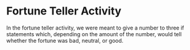 # Fortune Teller Activity
In the fortune teller activity, we were meant to give a number to three if statements which, depending on the amount of the number, would tell whether the fortune was bad, neutral, or good.
